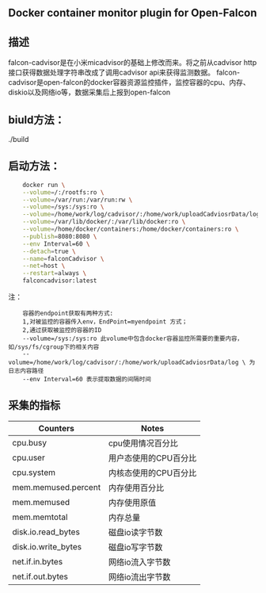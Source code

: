 Docker container monitor plugin for Open-Falcon 
------------------------------------
描述
------------------
falcon-cadvisor是在小米micadvisor的基础上修改而来。将之前从cadvisor http接口获得数据处理字符串改成了调用cadvisor api来获得监测数据。
falcon-cadvisor是open-falcon的docker容器资源监控插件，监控容器的cpu、内存、diskio以及网络io等，数据采集后上报到open-falcon

biuld方法：
-----------------
./build

启动方法：
-----------------
```bash
    docker run \
    --volume=/:/rootfs:ro \
    --volume=/var/run:/var/run:rw \
    --volume=/sys:/sys:ro \
    --volume=/home/work/log/cadvisor/:/home/work/uploadCadviosrData/log \
    --volume=/var/lib/docker/:/var/lib/docker:ro \
    --volume=/home/docker/containers:/home/docker/containers:ro \
    --publish=8080:8080 \
    --env Interval=60 \
    --detach=true \
    --name=falconCadvisor \
    --net=host \
    --restart=always \
    falconcadvisor:latest
```

注：
```
    容器的endpoint获取有两种方式:
    1,对被监控的容器传入env，EndPoint=myendpoint 方式；
    2,通过获取被监控的容器的ID
    --volume=/sys:/sys:ro 此volume中包含docker容器监控所需要的重要内容，如/sys/fs/cgroup下的相关内容
    --volume=/home/work/log/cadvisor/:/home/work/uploadCadviosrData/log \ 为日志内容路径
    --env Interval=60 表示提取数据的间隔时间
```

采集的指标
--------------------------
| Counters | Notes|
|-----|------|
|cpu.busy|cpu使用情况百分比|
|cpu.user|用户态使用的CPU百分比|
|cpu.system|内核态使用的CPU百分比|
|mem.memused.percent|内存使用百分比|
|mem.memused|内存使用原值|
|mem.memtotal|内存总量|
|disk.io.read_bytes|磁盘io读字节数|
|disk.io.write_bytes|磁盘io写字节数|
|net.if.in.bytes|网络io流入字节数|
|net.if.out.bytes|网络io流出字节数|
